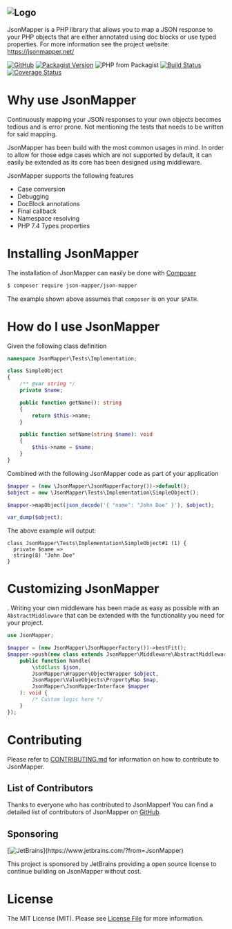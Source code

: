![Logo](https://jsonmapper.net/images/jsonmapper.png)
---
JsonMapper is a PHP library that allows you to map a JSON response to your PHP objects that are either annotated using doc blocks or use typed properties.
For more information see the project website: https://jsonmapper.net/

[![GitHub](https://img.shields.io/github/license/JsonMapper/JsonMapper)](https://choosealicense.com/licenses/mit/)
[![Packagist Version](https://img.shields.io/packagist/v/json-mapper/json-mapper)](https://packagist.org/packages/json-mapper/json-mapper) 
![PHP from Packagist](https://img.shields&#46;io/packagist/php-v/json-mapper/json-mapper)
[![Build Status](https://api.travis-ci.com/JsonMapper/JsonMapper.svg?branch=master)](https://travis-ci.com/JsonMapper/JsonMapper) 
[![Coverage Status](https://coveralls.io/repos/github/JsonMapper/JsonMapper/badge.svg?branch=develop)](https://coveralls.io/github/JsonMapper/JsonMapper?branch=develop)

# Why use JsonMapper
Continuously mapping your JSON responses to your own objects becomes tedious and is error prone. Not mentioning the
tests that needs to be written for said mapping.

JsonMapper has been build with the most common usages in mind. In order to allow for those edge cases which are not 
supported by default, it can easily be extended as its core has been designed using middleware.

JsonMapper supports the following features
 * Case conversion
 * Debugging
 * DocBlock annotations
 * Final callback
 * Namespace resolving
 * PHP 7.4 Types properties
  
# Installing JsonMapper
The installation of JsonMapper can easily be done with [Composer](https://getcomposer.org)
```bash
$ composer require json-mapper/json-mapper
```
The example shown above assumes that `composer` is on your `$PATH`.

# How do I use JsonMapper
Given the following class definition
```php
namespace JsonMapper\Tests\Implementation;

class SimpleObject
{
    /** @var string */
    private $name;

    public function getName(): string
    {
        return $this->name;
    }

    public function setName(string $name): void
    {
        $this->name = $name;
    }
}
```
Combined with the following JsonMapper code as part of your application
```php
$mapper = (new \JsonMapper\JsonMapperFactory())->default();
$object = new \JsonMapper\Tests\Implementation\SimpleObject();

$mapper->mapObject(json_decode('{ "name": "John Doe" }'), $object);

var_dump($object);
```
The above example will output:
```text
class JsonMapper\Tests\Implementation\SimpleObject#1 (1) {
  private $name =>
  string(8) "John Doe"
}
```  

# Customizing JsonMapper
. Writing your own 
middleware has been made as easy as possible with an `AbstractMiddleware` that can be extended with the functionality 
you need for your project.

```php
use JsonMapper;

$mapper = (new JsonMapper\JsonMapperFactory())->bestFit();
$mapper->push(new class extends JsonMapper\Middleware\AbstractMiddleware {
    public function handle(
        \stdClass $json,
        JsonMapper\Wrapper\ObjectWrapper $object,
        JsonMapper\ValueObjects\PropertyMap $map,
        JsonMapper\JsonMapperInterface $mapper
    ): void {
        /* Custom logic here */
    }
});
```

# Contributing
Please refer to [CONTRIBUTING.md](https://github.com/JsonMapper/JsonMapper/blob/master/CONTRIBUTING.md) for information on how to contribute to JsonMapper.

## List of Contributors
Thanks to everyone who has contributed to JsonMapper! You can find a detailed list of contributors of JsonMapper on [GitHub](https://github.com/JsonMapper/JsonMapper/graphs/contributors).

## Sponsoring
[![JetBrains](https://jsonmapper.net/images/jetbrains-variant-3.png?)](https://www.jetbrains.com/?from=JsonMapper)

This project is sponsored by JetBrains providing a open source license to continue building on JsonMapper without cost.     

# License
The MIT License (MIT). Please see [License File](https://github.com/JsonMapper/JsonMapper/blob/master/LICENSE) for more information.
